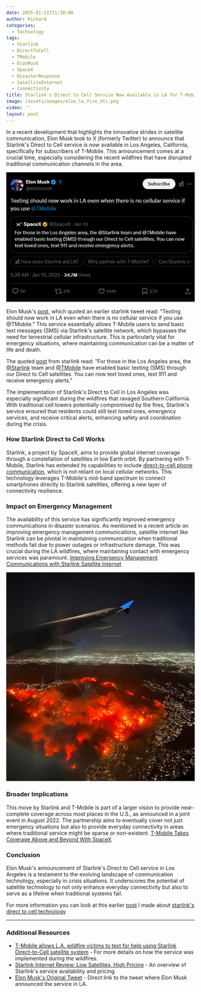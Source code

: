 ```yaml
---
date: 2025-01-11T21:30:00
author: Richard
categories:
  - Technology
tags:
  - Starlink
  - DirectToCell
  - TMobile
  - ElonMusk
  - SpaceX
  - DisasterResponse
  - SatelliteInternet
  - Connectivity
title: Starlink's Direct to Cell Service Now Available in LA for T-Mobile Subscribers
image: /assets/images/elon_la_fire_dtc.png
video: ''
layout: post
---
```

In a recent development that highlights the innovative strides in satellite communication, Elon Musk took to X (formerly Twitter) to announce that Starlink's Direct to Cell service is now available in Los Angeles, California, specifically for subscribers of T-Mobile. This announcement comes at a crucial time, especially considering the recent wildfires that have disrupted traditional communication channels in the area.

![Screenshot of tweet announcing that direct to cell was available in LA](/assets/images/elon_la_fire_dtc.png "Elon Musk tweets announcing that direct to cell was available in LA")

Elon Musk's [post](https://x.com/elonmusk/status/1877560971973329273), which quoted an earlier starlink tweet read: "Texting should now work in LA even when there is no cellular service if you use @TMobile." This service essentially allows T-Mobile users to send basic text messages (SMS) via Starlink's satellite network, which bypasses the need for terrestrial cellular infrastructure. This is particularly vital for emergency situations, where maintaining communication can be a matter of life and death.

The quoted [post](https://x.com/SpaceX/status/1877547777858687231) from starlink read: "For those in the Los Angeles area, the [@Starlink](https://x.com/Starlink) team and [@TMobile](https://x.com/TMobile) have enabled basic texting (SMS) through our Direct to Cell satellites. You can now text loved ones, text 911 and receive emergency alerts."

The implementation of Starlink's Direct to Cell in Los Angeles was especially significant during the wildfires that ravaged Southern California. With traditional cell towers potentially compromised by the fires, Starlink's service ensured that residents could still text loved ones, emergency services, and receive critical alerts, enhancing safety and coordination during the crisis.

### How Starlink Direct to Cell Works

Starlink, a project by SpaceX, aims to provide global internet coverage through a constellation of satellites in low Earth orbit. By partnering with T-Mobile, Starlink has extended its capabilities to include [direct-to-cell phone communication](https://www.starlink.com/business/direct-to-cell), which is not reliant on local cellular networks. This technology leverages T-Mobile's mid-band spectrum to connect smartphones directly to Starlink satellites, offering a new layer of connectivity resilience.

### Impact on Emergency Management

The availability of this service has significantly improved emergency communications in disaster scenarios. As mentioned in a recent article on improving emergency management communications, satellite internet like Starlink can be pivotal in maintaining communication when traditional methods fail due to power outages or infrastructure damage. This was crucial during the LA wildfires, where maintaining contact with emergency services was paramount. [Improving Emergency Management Communications with Starlink Satellite Internet](https://www.d4h.com/blog/improving-emergency-management-communications-with-starlink-satellite-internet)[](https://www.d4h.com/blog/improving-emergency-management-communications-with-starlink-satellite-internet)

![Los Angeles fire seen from an airplane](/assets/images/los_angeles_fire.jpg "Los Angeles fire in California seen from an airplane")

### Broader Implications

This move by Starlink and T-Mobile is part of a larger vision to provide near-complete coverage across most places in the U.S., as announced in a joint event in August 2022. The partnership aims to eventually cover not just emergency situations but also to provide everyday connectivity in areas where traditional service might be sparse or non-existent. [T-Mobile Takes Coverage Above and Beyond With SpaceX](https://www.t-mobile.com/news/un-carrier/coverage-above-and-beyond)[](https://www.t-mobile.com/news/un-carrier/t-mobile-takes-coverage-above-and-beyond-with-spacex)

### Conclusion

Elon Musk's announcement of Starlink's Direct to Cell service in Los Angeles is a testament to the evolving landscape of communication technology, especially in crisis situations. It underscores the potential of satellite technology to not only enhance everyday connectivity but also to serve as a lifeline when traditional systems fail.

For more information you can look at this earlier [post](https://rdjarbeng.github.io/RDjarbeng/starlink-s-direct-to-cell-revolutionizing-mobile-connectivity/) I made about [starlink's direct to cell technology](https://rdjarbeng.github.io/RDjarbeng/starlink-s-direct-to-cell-revolutionizing-mobile-connectivity/)

---

### Additional Resources

- [T-Mobile allows L.A. wildfire victims to text for help using Starlink Direct-to-Cell satellite system](https://www.phonearena.com/news/t-mobile-starlink-direct-to-cell-la-wildfires_id149140) - For more details on how the service was implemented during the wildfires. [](https://www.phonearena.com/news/t-mobile-enables-direct-to-call-in-los-angeles-due-to-wildfire_id166499)
- [Starlink Internet Review: Low Satellites, High Pricing](https://www.cnet.com/reviews/starlink-internet-review/) - An overview of Starlink's service availability and pricing. [](https://www.cnet.com/home/internet/starlink-internet-review/)
- [Elon Musk's Original Tweet](https://x.com/elonmusk/status/1877560971973329273) - Direct link to the tweet where Elon Musk announced the service in LA. [](https://x.com/elonmusk/status/1877219652050313671)

